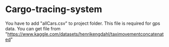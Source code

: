 # Cargo-tracing-system
You have to add "allCars.csv" to project folder. This file is required for gps data. You can get file from "https://www.kaggle.com/datasets/henrikengdahl/taximovementconcatenated"

